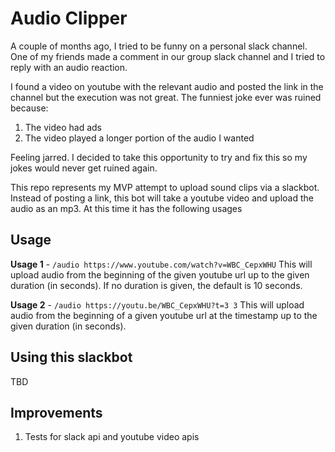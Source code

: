 # Audio Clipper
A couple of months ago, I tried to be funny on a personal slack channel.  One of my friends
made a comment in our group slack channel and I tried to reply with an audio reaction.

I found a video on youtube with the relevant audio and posted the link in the channel but the execution was not great. 
The funniest joke ever was ruined because:

1. The video had ads
1. The video played a longer portion of the audio I wanted


Feeling jarred. I decided to take this opportunity to try and fix this so my jokes would never get ruined again.

This repo represents my MVP attempt to upload sound clips via a slackbot.  Instead of posting a link, this bot will take a youtube video and upload the audio as an mp3. At this time it has the following usages

## Usage

**Usage 1** - `/audio https://www.youtube.com/watch?v=WBC_CepxWHU`
This will upload audio from the beginning of the given youtube url up to the given duration (in seconds).  If no
duration is given, the default is 10 seconds.

**Usage 2** - `/audio https://youtu.be/WBC_CepxWHU?t=3 3`
This will upload audio from the beginning of a given youtube url at the timestamp up to the given
duration (in seconds).


## Using this slackbot

TBD

## Improvements
1. Tests for slack api and youtube video apis
